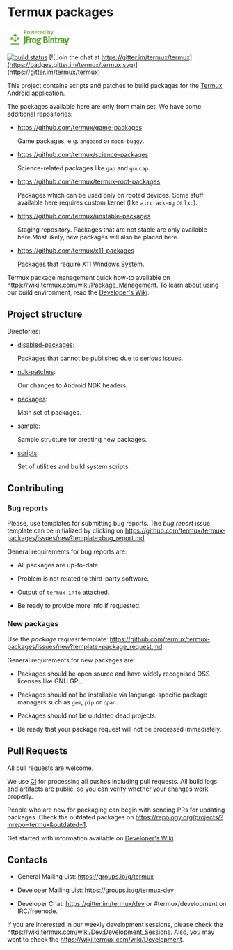 # Termux packages

[![Powered by JFrog Bintray](./.github/static/powered-by-bintray.png)](https://bintray.com)

[![build status](https://api.cirrus-ci.com/github/termux/termux-packages.svg?branch=master)](https://cirrus-ci.com/termux/termux-packages)
[![Join the chat at https://gitter.im/termux/termux](https://badges.gitter.im/termux/termux.svg)](https://gitter.im/termux/termux)

This project contains scripts and patches to build packages for the [Termux]
Android application.

The packages available here are only from main set. We have some additional
repositories:

- https://github.com/termux/game-packages

  Game packages, e.g. `angband` or `moon-buggy`.

- https://github.com/termux/science-packages

  Science-related packages like `gap` and `gnucap`.

- https://github.com/termux/termux-root-packages

  Packages which can be used only on rooted devices. Some stuff available
  here requires custom kernel (like `aircrack-ng` or `lxc`).

- https://github.com/termux/unstable-packages

  Staging repository. Packages that are not stable are only available here.Most likely, new packages will also be placed here.

- https://github.com/termux/x11-packages

  Packages that require X11 Windows System.

Termux package management quick how-to available on https://wiki.termux.com/wiki/Package_Management.
To learn about using our build environment, read the [Developer's Wiki].

## Project structure

Directories:

- [disabled-packages](disabled-packages/):

  Packages that cannot be published due to serious issues.

- [ndk-patches](ndk-patches/):

  Our changes to Android NDK headers.

- [packages](packages/):

  Main set of packages.

- [sample](sample/):

  Sample structure for creating new packages.

- [scripts](scripts/):

  Set of utilities and build system scripts.

## Contributing

### Bug reports

Please, use templates for submitting bug reports. The *bug report* issue template
can be initialized by clicking on https://github.com/termux/termux-packages/issues/new?template=bug_report.md.

General requirements for bug reports are:

- All packages are up-to-date.

- Problem is not related to third-party software.

- Output of `termux-info` attached.

- Be ready to provide more info if requested.

### New packages

Use the *package request* template: https://github.com/termux/termux-packages/issues/new?template=package_request.md.

General requirements for new packages are:

- Packages should be open source and have widely recognised OSS licenses like
  GNU GPL.

- Packages should not be installable via language-specific package managers such
  as `gem`, `pip` or `cpan`.

- Packages should not be outdated dead projects.

- Be ready that your package request will not be processed immediately.

## Pull Requests

All pull requests are welcome.

We use [CI] for processing all pushes including pull requests. All build logs
and artifacts are public, so you can verify whether your changes work properly.

People who are new for packaging can begin with sending PRs for updating
packages. Check the outdated packages on https://repology.org/projects/?inrepo=termux&outdated=1.

Get started with information available on [Developer's Wiki].

## Contacts

- General Mailing List: https://groups.io/g/termux

- Developer Mailing List: https://groups.io/g/termux-dev

- Developer Chat: https://gitter.im/termux/dev or #termux/development on IRC/freenode.

If you are interested in our weekly development sessions, please check the
https://wiki.termux.com/wiki/Dev:Development_Sessions. Also, you may want to
check the https://wiki.termux.com/wiki/Development.

[Bintray]: <https://bintray.com/termux/termux-packages-24>
[CI]: <https://cirrus-ci.com/termux/termux-packages>
[Developer's Wiki]: <https://github.com/termux/termux-packages/wiki>
[Termux]: <https://github.com/termux/termux-app>
[android-5]: <https://github.com/termux/termux-packages/tree/android-5>
[master]: <https://github.com/termux/termux-packages/tree/master>
